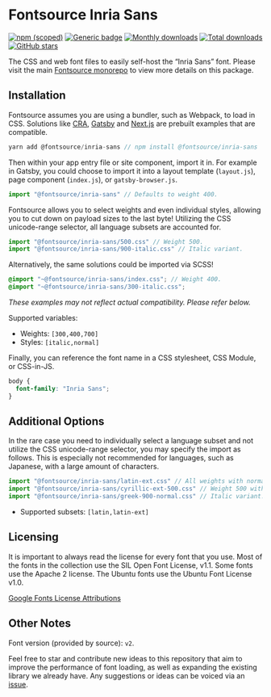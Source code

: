 # Fontsource Inria Sans

[![npm (scoped)](https://img.shields.io/npm/v/@fontsource/inria-sans?color=brightgreen)](https://www.npmjs.com/package/@fontsource/inria-sans) [![Generic badge](https://img.shields.io/badge/fontsource-passing-brightgreen)](https://github.com/fontsource/fontsource) [![Monthly downloads](https://badgen.net/npm/dm/@fontsource/inria-sans)](https://github.com/fontsource/fontsource) [![Total downloads](https://badgen.net/npm/dt/@fontsource/inria-sans)](https://github.com/fontsource/fontsource) [![GitHub stars](https://img.shields.io/github/stars/fontsource/fontsource.svg?style=social&label=Star)](https://github.com/fontsource/fontsource/stargazers)

The CSS and web font files to easily self-host the “Inria Sans” font. Please visit the main [Fontsource monorepo](https://github.com/fontsource/fontsource) to view more details on this package.

## Installation

Fontsource assumes you are using a bundler, such as Webpack, to load in CSS. Solutions like [CRA](https://create-react-app.dev/), [Gatsby](https://www.gatsbyjs.org/) and [Next.js](https://nextjs.org/) are prebuilt examples that are compatible.

```javascript
yarn add @fontsource/inria-sans // npm install @fontsource/inria-sans
```

Then within your app entry file or site component, import it in. For example in Gatsby, you could choose to import it into a layout template (`layout.js`), page component (`index.js`), or `gatsby-browser.js`.

```javascript
import "@fontsource/inria-sans" // Defaults to weight 400.
```

Fontsource allows you to select weights and even individual styles, allowing you to cut down on payload sizes to the last byte! Utilizing the CSS unicode-range selector, all language subsets are accounted for.

```javascript
import "@fontsource/inria-sans/500.css" // Weight 500.
import "@fontsource/inria-sans/900-italic.css" // Italic variant.
```

Alternatively, the same solutions could be imported via SCSS!

```scss
@import "~@fontsource/inria-sans/index.css"; // Weight 400.
@import "~@fontsource/inria-sans/300-italic.css";
```

_These examples may not reflect actual compatibility. Please refer below._

Supported variables:

- Weights: `[300,400,700]`
- Styles: `[italic,normal]`

Finally, you can reference the font name in a CSS stylesheet, CSS Module, or CSS-in-JS.

```css
body {
  font-family: "Inria Sans";
}
```

## Additional Options

In the rare case you need to individually select a language subset and not utilize the CSS unicode-range selector, you may specify the import as follows. This is especially not recommended for languages, such as Japanese, with a large amount of characters.

```javascript
import "@fontsource/inria-sans/latin-ext.css" // All weights with normal style included.
import "@fontsource/inria-sans/cyrillic-ext-500.css" // Weight 500 with normal style.
import "@fontsource/inria-sans/greek-900-normal.css" // Italic variant.
```

- Supported subsets: `[latin,latin-ext]`

## Licensing

It is important to always read the license for every font that you use.
Most of the fonts in the collection use the SIL Open Font License, v1.1. Some fonts use the Apache 2 license. The Ubuntu fonts use the Ubuntu Font License v1.0.

[Google Fonts License Attributions](https://fonts.google.com/attribution)

## Other Notes

Font version (provided by source): `v2`.

Feel free to star and contribute new ideas to this repository that aim to improve the performance of font loading, as well as expanding the existing library we already have. Any suggestions or ideas can be voiced via an [issue](https://github.com/fontsource/fontsource/issues).
